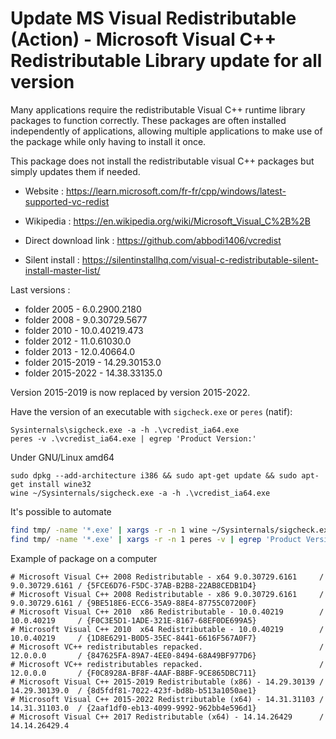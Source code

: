 # Update MS Visual Redistributable (Action) - Microsoft Visual C++ Redistributable Library update for all version

Many applications require the redistributable Visual C++ runtime library packages to function correctly.
These packages are often installed independently of applications,
allowing multiple applications to make use of the package while only having to install it once. 

This package does not install the redistributable visual C++ packages but simply updates them if needed.

* Website : https://learn.microsoft.com/fr-fr/cpp/windows/latest-supported-vc-redist
* Wikipedia : https://en.wikipedia.org/wiki/Microsoft_Visual_C%2B%2B

* Direct download link : https://github.com/abbodi1406/vcredist
* Silent install : https://silentinstallhq.com/visual-c-redistributable-silent-install-master-list/

Last versions :
* folder 2005      -  6.0.2900.2180
* folder 2008      -  9.0.30729.5677
* folder 2010      - 10.0.40219.473
* folder 2012      - 11.0.61030.0
* folder 2013      - 12.0.40664.0
* folder 2015-2019 - 14.29.30153.0
* folder 2015-2022 - 14.38.33135.0

Version 2015-2019 is now replaced by version 2015-2022.

Have the version of an executable with `sigcheck.exe` or `peres` (natif):
```
Sysinternals\sigcheck.exe -a -h .\vcredist_ia64.exe
peres -v .\vcredist_ia64.exe | egrep 'Product Version:'
```

Under GNU/Linux amd64
```
sudo dpkg --add-architecture i386 && sudo apt-get update && sudo apt-get install wine32
wine ~/Sysinternals/sigcheck.exe -a -h .\vcredist_ia64.exe
```

It's possible to automate
```bash
find tmp/ -name '*.exe' | xargs -r -n 1 wine ~/Sysinternals/sigcheck.exe -a -h | egrep '(Product|Prod version):' | cut -f 2 -d ':'
find tmp/ -name '*.exe' | xargs -r -n 1 peres -v | egrep 'Product Version:' | awk '{print $3}'
```

Example of package on a computer
```
# Microsoft Visual C++ 2008 Redistributable - x64 9.0.30729.6161     / 9.0.30729.6161 / {5FCE6D76-F5DC-37AB-B2B8-22AB8CEDB1D4}
# Microsoft Visual C++ 2008 Redistributable - x86 9.0.30729.6161     / 9.0.30729.6161 / {9BE518E6-ECC6-35A9-88E4-87755C07200F}
# Microsoft Visual C++ 2010  x86 Redistributable - 10.0.40219        / 10.0.40219     / {F0C3E5D1-1ADE-321E-8167-68EF0DE699A5}
# Microsoft Visual C++ 2010  x64 Redistributable - 10.0.40219        / 10.0.40219     / {1D8E6291-B0D5-35EC-8441-6616F567A0F7}
# Microsoft VC++ redistributables repacked.                          / 12.0.0.0       / {847625FA-89A7-4EE0-8494-68A49BF977D6}
# Microsoft VC++ redistributables repacked.                          / 12.0.0.0       / {F0C8928A-BF8F-4AAF-B8BF-9CE865DBC711}
# Microsoft Visual C++ 2015-2019 Redistributable (x86) - 14.29.30139 / 14.29.30139.0  / {8d5fdf81-7022-423f-bd8b-b513a1050ae1}
# Microsoft Visual C++ 2015-2022 Redistributable (x64) - 14.31.31103 / 14.31.31103.0  / {2aaf1df0-eb13-4099-9992-962bb4e596d1}
# Microsoft Visual C++ 2017 Redistributable (x64) - 14.14.26429      / 14.14.26429.4
```
